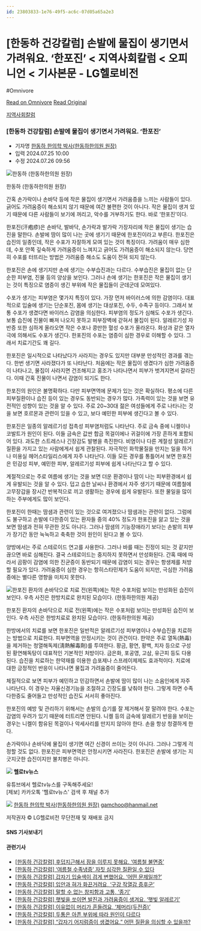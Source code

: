 ```yaml
---
id: 23803833-1e76-49f5-ac6c-07d05a65a2e3
---
```


# [한동하 건강칼럼] 손발에 물집이 생기면서 가려워요. ‘한포진’ < 지역사회칼럼 < 오피니언 < 기사본문 - LG헬로비전
#Omnivore
 
[Read on Omnivore](https://omnivore.app/me/https-www-google-com-amp-news-lghellovision-net-news-article-vie-19140155529)
[Read Original](http://news.lghellovision.net/news/articleView.html?idxno=475581)
 
[지역사회칼럼](http://news.lghellovision.net/news/articleList.html?sc%5Fsub%5Fsection%5Fcode=S2N8&view%5Ftype=sm) 

### \[한동하 건강칼럼\] 손발에 물집이 생기면서 가려워요. ‘한포진’

* 기자명 [한동하 한의학 박사(한동하한의원 원장)](http://news.lghellovision.net/news/articleList.html?sc%5Farea=I&sc%5Fword=gamchoo&view%5Ftype=sm)
* 입력 2024.07.25 10:00
* 수정 2024.07.26 09:56

![한동하 (한동하한의원 원장)](https://proxy-prod.omnivore-image-cache.app/0x0,sjp1RxUQBjqFdLcd2vVuKzA9IztKYLWNwm_2gtg4pp6c/https://cdn.news.lghellovision.net/news/photo/202407/475581_89212_5240.jpg) 

한동하 (한동하한의원 원장)

간혹 손가락이나 손바닥 등에 작은 물집이 생기면서 가려움증을 느끼는 사람들이 있다. 긁어도 가려움증이 해소되지 않기 때문에 여간 불편한 것이 아니다. 작은 물집이 생겨 있기 때문에 다른 사람들이 보기에 꺼리고, 악수를 거부하기도 한다. 바로 ‘한포진’이다.

한포진(汗疱疹)은 손바닥, 발바닥, 손가락과 발가락 가장자리에 작은 물집이 생기는 습진을 말한다. 손발에 땀이 많이 나는 곳에 생기기 때문에 한포진이라고 부른다. 한포진은 습진의 일종인데, 작은 수포가 자잘하게 모여 있는 것이 특징이다. 가려움이 매우 심한데, 수포 안쪽 깊숙하게 가려움증이 느껴지고 긁어도 가려움증이 해소되지 않는다. 당연히 수포를 터뜨리는 방법은 가려움증 해소도 도움이 전혀 되지 않는다.

한포진은 손에 생기지만 손에 생기는 수부습진과는 다르다. 수부습진은 물집이 없는 단순한 피부염, 진물 등의 양상을 보인다. 그러나 손에 생기는 한포진은 작은 물집이 생기는 것이 특징으로 염증이 생긴 부위에 작은 물집들이 군데군데 모여있다.

수포가 생기는 피부염은 몇가지 특징이 있다. 가장 먼저 바이러스에 의한 감염이다. 대표적으로 입술에 생기는 단순포진, 몸에 생기는 대상포진, 수두, 수족구 등이다. 그래서 보통 수포가 생겼다면 바이러스 감염을 의심한다. 피부염의 정도가 심해도 수포가 생긴다. 보통 습진에 진물이 빠져 나오지 못하고 피부장벽에 갇혀서 물집이 된다. 알레르기성 자반증 또한 심하게 올라오면 작은 수포나 콩만한 혈성 수포가 올라온다. 화상과 같은 열자극에 의해서도 수포가 생긴다. 한포진의 수포는 염증이 심한 경우로 이해할 수 있다. 그래서 치료기간도 꽤 길다.

한포진은 일시적으로 나타났다가 사라지는 경우도 있지만 대부분 만성적인 경과를 겪는다. 한번 생기면 사라졌다가 또 나타난다. 처음에는 작은 물집이 생겼다가 심한 가려움증이 나타나고, 물집이 사라지면 건조해지고 홍조가 나타나면서 피부가 벗겨지면서 갈라진다. 이때 간혹 진물이 나면서 감염이 되기도 한다.

한포진의 원인은 불명확하다. 다만 피부면역에 문제가 있는 것은 확실하다. 평소에 다른 피부질환이나 습진 등이 있는 경우도 동반되는 경우가 많다. 가족력이 있는 것을 보면 유전적인 성향이 있는 것을 알 수 있다. 주로 20\~30대 젊은 여성들에게 주로 나타나는 것을 보면 호르몬과 관련이 있을 수 있고, 보다 예민한 피부에 생긴다고 볼 수 있다.

한포진은 일종의 알레르기성 접촉성 피부염처럼도 나타난다. 주로 금속 중에 니켈이나 코발트가 원인이 된다. 이들 금속은 값싼 합금 목걸이에나 귀걸이에 가장 흔하게 포함되어 있다. 과도한 스트레스나 긴장감도 발병을 촉진한다. 비염이나 다른 계절성 알레르기 질환을 가지고 있는 사람에게서 쉽게 관찰된다. 자극적인 화학물질을 만지는 일을 하거나 미용실 헤어스타일리스에게 자주 나타난다. 이들 모든 경우를 통틀어서 보면 한포진은 민감성 피부, 예민한 피부, 알레르기성 피부에 쉽게 나타난다고 할 수 있다.

계절적으로는 주로 여름에 생기는 것을 보면 더운 환경이나 땀이 나는 피부환경에서 쉽게 유발되는 것을 알 수 있다. 덥고 습한 날씨나 환경에서 자주 생기기 때문에 여름철에 고무장갑을 장시간 반복적으로 끼고 생활하는 경우에 쉽게 유발된다. 또한 물일을 많이 하는 주부에게도 많이 보인다. 

한포진이 한때는 땀샘과 관련이 있는 것으로 여겨졌으나 땀샘과는 관련이 없다. 그럼에도 불구하고 손발에 다한증이 있는 환자들 중의 40% 정도가 한포진을 앓고 있는 것을 보면 땀샘과 전혀 무관한 것도 아니다. 그러나 땀샘의 기능장애라기 보다는 손발의 피부가 장기간 동안 눅눅하고 축축한 것이 원인이 된다고 볼 수 있다.

양방에서는 주로 스테로이드 연고를 사용한다. 그러나 바를 때는 진정이 되는 것 같지만 끊으면 바로 심해진다. 결국 스테로이드는 중지하지 못하면서 만성화된다. 간혹 때에 따라서 곰팡이 감염에 의한 진균증이 동반되기 때문에 감염이 되는 경우는 항생제를 처방할 필요가 있다. 가려움증이 심한 경우는 항히스타민제가 도움이 되지만, 극심한 가려움증에는 별다른 영향을 미치지 못한다.

![한포진 환자의 손바닥으로 치료 전(왼쪽)에는 작은 수포처럼 보이는 만성화된 습진이 보인다. 우측 사진은 한방치료로 완치된 모습이다. (한동하한의원 제공)](https://proxy-prod.omnivore-image-cache.app/0x0,s-l-_oct-P0pgMh4hUPppHbP9KBt9sjewh8QhcMxAj68/https://cdn.news.lghellovision.net/news/photo/202407/475581_89444_5613.png) 

한포진 환자의 손바닥으로 치료 전(왼쪽)에는 작은 수포처럼 보이는 만성화된 습진이 보인다. 우측 사진은 한방치료로 완치된 모습이다. (한동하한의원 제공)

한방에서의 치료를 보면 한포진은 일반적은 알레르기성 피부염이나 수부습진을 치료하는 방법으로 치료한다. 피부면역을 안정시키는 것이 관건이다. 한약은 주로 열독(熱毒)을 제거하는 청열해독제(淸熱解毒劑)를 투여한다. 황금, 황연, 황백, 치자 등으로 구성된 황연해독탕이 대표적인 기본적인 처방이다. 금은화, 포공영, 고삼, 유근피 등도 다용된다. 습진을 치료하는 한약재를 이용한 습포제나 스프레이제제도 효과적이다. 치료에 대한 긍정적인 반응이 나타나면 물집과 가려움증이 줄어든다.

체질적으로 보면 피부가 예민하고 민감하면서 손발에 땀이 많이 나는 소음인에게 자주 나타난다. 이 경우는 자율신경기능을 조절하고 긴장도를 낮춰야 한다. 그렇게 하면 수족다한증도 줄어들고 만성적인 습진도 서서히 좋아진다. 

한포진의 예방 및 관리하기 위해서는 손발의 습기를 잘 제거해서 잘 말려야 한다. 수포는 감염의 우려가 있기 때문에 터트리면 안된다. 니켈 등의 금속에 알레르기 반응을 보이는 경우는 니켈이 함유된 목걸이나 악세사리를 만지지 않아야 한다. 손을 항상 청결하게 한다.

손가락이나 손바닥에 물집이 생기면 여간 신경이 쓰이는 것이 아니다. 그러나 그렇게 걱정할 것도 없다. 한포진은 피부면역은 안정시키면 사라진다. 한포진은 손발에 생기는 지긋지긋한 습진이지만 불치병은 아니다.

![](https://proxy-prod.omnivore-image-cache.app/0x0,sLoCjX9tqVvRO5SPaYE1MmYlOYRVy9rBrvlqg9ja5ODo/https://cdn.news.lghellovision.net/image/view_dnimg.jpg) **헬로tv뉴스** 

유튜브에서 헬로tv뉴스를 구독해주세요!  
\[제보\] 카카오톡 '헬로tv뉴스' 검색 후 채널 추가

![](https://proxy-prod.omnivore-image-cache.app/0x0,sCGDOaLrM82TvcqQxKq6R5DyXWuWkTanjO_4WQnZJOI0/https://cdn.news.lghellovision.net/news/photo/member/gamchoo_20230612015047.png) [한동하 한의학 박사(한동하한의원 원장)](http://news.lghellovision.net/news/articleList.html?sc%5Farea=I&sc%5Fword=gamchoo&view%5Ftype=sm) [gamchoo@hanmail.net](mailto:gamchoo@hanmail.net) 

저작권자 © LG헬로비전 무단전재 및 재배포 금지

#### SNS 기사보내기

#### 관련기사

* [\[한동하 건강칼럼\] 후덥지근해서 잠을 이루지 못해요. ‘여름철 불면증’](http://news.lghellovision.net/news/articleView.html?idxno=474603)
* [\[한동하 건강칼럼\] ‘여름철 수족냉증’ 자칫 심각한 질환일 수 있다](http://news.lghellovision.net/news/articleView.html?idxno=473670)
* [\[한동하 건강칼럼\] 갑자기 입술색이 검게 변했어요. ‘어떤 문제일까?’](http://news.lghellovision.net/news/articleView.html?idxno=472588)
* [\[한동하 건강칼럼\] 입안과 혀가 화끈거려요, ‘구강 작열감 증후군’](http://news.lghellovision.net/news/articleView.html?idxno=471972)
* [\[한동하 건강칼럼\] 말할 수 없는 창피함과 고통, ‘종기’](http://news.lghellovision.net/news/articleView.html?idxno=470864)
* [\[한동하 건강칼럼\] 햇빛을 쏘이면 발진과 가려움증이 생겨요. ‘햇빛 알레르기’](http://news.lghellovision.net/news/articleView.html?idxno=469818)
* [\[한동하 건강칼럼\] 이유없이 머리가 흔들려요, ‘체머리(두전증)’](http://news.lghellovision.net/news/articleView.html?idxno=469389)
* [\[한동하 건강칼럼\] 두통은 아픈 부위에 따라 원인이 다르다](http://news.lghellovision.net/news/articleView.html?idxno=468546)
* [\[한동하 건강칼럼\] “갑자기 어지럼증이 생겼어요.” 어떤 질환을 의심할 수 있을까?](http://news.lghellovision.net/news/articleView.html?idxno=476750)